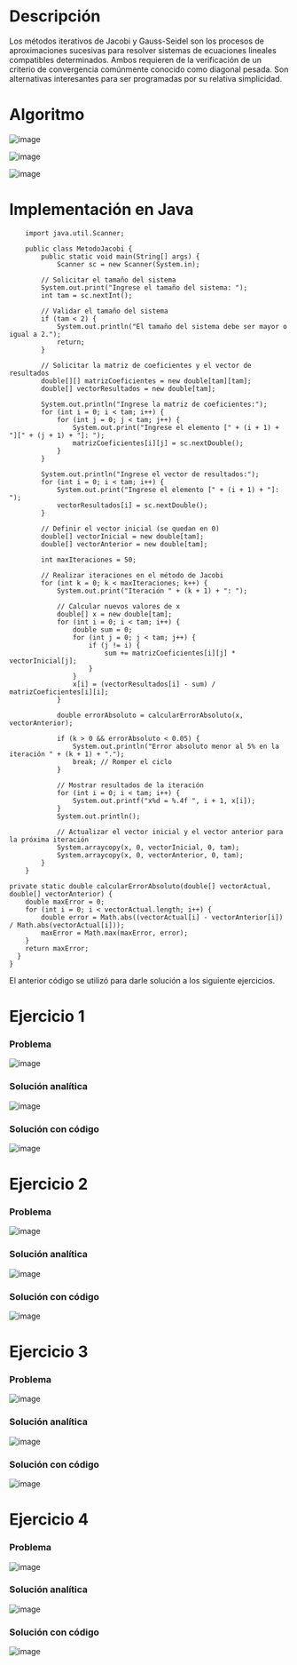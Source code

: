 # Descripción

Los métodos iterativos de Jacobi y Gauss-Seidel son los procesos de aproximaciones sucesivas
para resolver sistemas de ecuaciones lineales compatibles determinados. Ambos requieren de la
verificación de un criterio de convergencia comúnmente conocido como diagonal pesada. Son
alternativas interesantes para ser programadas por su relativa simplicidad.

# Algoritmo

![image](https://github.com/Jorge11Romero/M-todos-Num-ricos/assets/147437900/2067266e-6a27-4679-8a92-c6f77d112906)

![image](https://github.com/Jorge11Romero/M-todos-Num-ricos/assets/147437900/76d07da4-83ac-4c70-ab72-6e297c50b5c4)

![image](https://github.com/Jorge11Romero/M-todos-Num-ricos/assets/147437900/2abd81ab-72e7-4ae4-ae41-4d9d91654e40)


# Implementación en Java
    
        import java.util.Scanner;
        
        public class MetodoJacobi {
            public static void main(String[] args) {
                Scanner sc = new Scanner(System.in);
        
            // Solicitar el tamaño del sistema
            System.out.print("Ingrese el tamaño del sistema: ");
            int tam = sc.nextInt();
        
            // Validar el tamaño del sistema
            if (tam < 2) {
                System.out.println("El tamaño del sistema debe ser mayor o igual a 2.");
                return;
            }
        
            // Solicitar la matriz de coeficientes y el vector de resultados
            double[][] matrizCoeficientes = new double[tam][tam];
            double[] vectorResultados = new double[tam];
        
            System.out.println("Ingrese la matriz de coeficientes:");
            for (int i = 0; i < tam; i++) {
                for (int j = 0; j < tam; j++) {
                    System.out.print("Ingrese el elemento [" + (i + 1) + "][" + (j + 1) + "]: ");
                    matrizCoeficientes[i][j] = sc.nextDouble();
                }
            }
        
            System.out.println("Ingrese el vector de resultados:");
            for (int i = 0; i < tam; i++) {
                System.out.print("Ingrese el elemento [" + (i + 1) + "]: ");
                vectorResultados[i] = sc.nextDouble();
            }
        
            // Definir el vector inicial (se quedan en 0)
            double[] vectorInicial = new double[tam];
            double[] vectorAnterior = new double[tam];
        
            int maxIteraciones = 50;
        
            // Realizar iteraciones en el método de Jacobi
            for (int k = 0; k < maxIteraciones; k++) {
                System.out.print("Iteración " + (k + 1) + ": ");
        
                // Calcular nuevos valores de x
                double[] x = new double[tam];
                for (int i = 0; i < tam; i++) {
                    double sum = 0;
                    for (int j = 0; j < tam; j++) {
                        if (j != i) {
                            sum += matrizCoeficientes[i][j] * vectorInicial[j];
                        }
                    }
                    x[i] = (vectorResultados[i] - sum) / matrizCoeficientes[i][i];
                }
        
                double errorAbsoluto = calcularErrorAbsoluto(x, vectorAnterior);
        
                if (k > 0 && errorAbsoluto < 0.05) {
                    System.out.println("Error absoluto menor al 5% en la iteración " + (k + 1) + ".");
                    break; // Romper el ciclo
                }
        
                // Mostrar resultados de la iteración
                for (int i = 0; i < tam; i++) {
                    System.out.printf("x%d = %.4f ", i + 1, x[i]);
                }
                System.out.println();
        
                // Actualizar el vector inicial y el vector anterior para la próxima iteración
                System.arraycopy(x, 0, vectorInicial, 0, tam);
                System.arraycopy(x, 0, vectorAnterior, 0, tam);
            }
        }
    
    private static double calcularErrorAbsoluto(double[] vectorActual, double[] vectorAnterior) {
        double maxError = 0;
        for (int i = 0; i < vectorActual.length; i++) {
            double error = Math.abs((vectorActual[i] - vectorAnterior[i]) / Math.abs(vectorActual[i]));
            maxError = Math.max(maxError, error);
        }
        return maxError;
      }
    }



El anterior código se utilizó para darle solución a los siguiente ejercicios. 

# Ejercicio 1

### Problema

![image](https://github.com/Jorge11Romero/M-todos-Num-ricos/assets/147437900/3a7b7c54-71b0-4917-a4ab-87651c38229a)

### Solución analítica

![image](https://github.com/Jorge11Romero/M-todos-Num-ricos/assets/147437900/80f9aacd-cfb8-4137-9386-446e74138e60)

### Solución con código

![image](https://github.com/Jorge11Romero/M-todos-Num-ricos/assets/147437900/378cd176-063e-4faf-88b6-c1969e5132b8)


# Ejercicio 2

### Problema

![image](https://github.com/Jorge11Romero/M-todos-Num-ricos/assets/147437900/ee02a67c-2912-41a2-9ed9-d17cc2be8c07)

### Solución analítica

![image](https://github.com/Jorge11Romero/M-todos-Num-ricos/assets/147437900/e537c406-e1c4-43b6-85e1-29603b4ae907)

### Solución con código

![image](https://github.com/Jorge11Romero/M-todos-Num-ricos/assets/147437900/f2cadbc6-2d61-4873-8018-ac6d9fc8419d)

# Ejercicio 3

### Problema

![image](https://github.com/Jorge11Romero/M-todos-Num-ricos/assets/147437900/27724aa6-4494-4d1e-a855-9096c08524a5)

### Solución analítica

![image](https://github.com/Jorge11Romero/M-todos-Num-ricos/assets/147437900/b3fe9e48-d266-4b57-b04a-c2286ede1225)

### Solución con código

![image](https://github.com/Jorge11Romero/M-todos-Num-ricos/assets/147437900/6603b8ea-9b88-4a32-80b8-bcef4b0e456d)


# Ejercicio 4

### Problema

![image](https://github.com/Jorge11Romero/M-todos-Num-ricos/assets/147437900/09309b4d-f0fc-4fd3-84e2-07da29ca7057)

### Solución analítica

![image](https://github.com/Jorge11Romero/M-todos-Num-ricos/assets/147437900/b6cc311f-24b8-4ece-bb6c-5c394921da5f)

### Solución con código

![image](https://github.com/Jorge11Romero/M-todos-Num-ricos/assets/147437900/df439137-f6b1-41d6-820b-b5212b7ca335)

